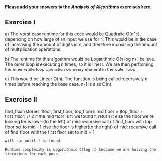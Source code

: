 #### Please add your answers to the ***Analysis of  Algorithms*** exercises here.

## Exercise I

a) The worst case runtime for this code would be Quadratic O(n^c), depending on how large of an input we use for n.  This would be in the case of increasing the amount of digits in n, and therefore increasing the amount of multiplication operations.


b)  The runtime for this algorithm would be Logarithmic O(n log n) I believe.  The outer loop is executing n times, so it is linear.  We are then performing the inner while loop operation on every element in the outer loop.


c)  This would be Linear O(n).  The function is being called recursively n times before reaching the base case.  n-1 is also O(n).

## Exercise II

find_floor(stories, floor, first_floor, top_floor):
    mid floor = (top_floor + first_floor) // 2
    if the mid floor is f:
        we found f, return it
    else the floor we're looking for is lower(to the left) of mid:
        recursive call of find_floor with top floor set to mid - 1
    else the floor is higher(to the right) of mid:
        recursive call of find_floor with the first floor set to mid + 1
    
    will run until f is found

    Runtime complexity is Logarithmic O(log n) because we are halving the iterations for each pass.




